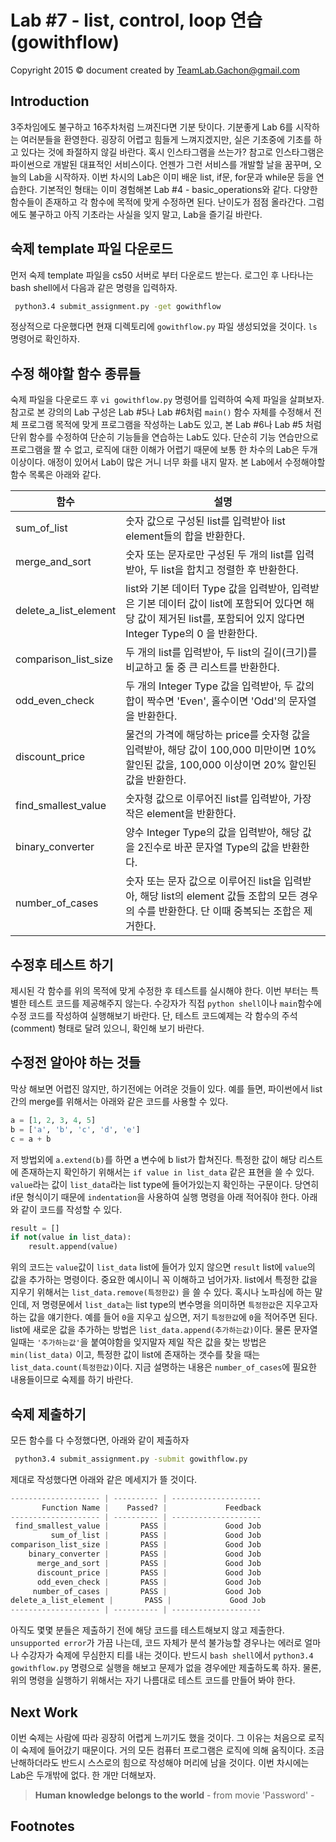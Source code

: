 Lab #7 - list, control, loop 연습 (gowithflow)
=======
Copyright 2015 © document created by TeamLab.Gachon@gmail.com

## Introduction
3주차임에도 불구하고 16주차처럼 느껴진다면 기분 탓이다. 기분좋게 Lab 6를 시작하는 여러분들을 환영한다. 굉장히 어렵고 힘들게 느껴지겠지만, 실은 기초중에 기초를 하고 있다는 것에 좌절하지 않길 바란다. 혹시 인스타그램을 쓰는가? 참고로 인스타그램은 파이썬으로 개발된 대표적인 서비스이다. 언젠가 그런 서비스를 개발할 날을 꿈꾸며, 오늘의 Lab을 시작하자.
이번 차시의 Lab은 이미 배운 list, if문, for문과 while문 등을 연습한다. 기본적인 형태는 이미 경험해본 Lab #4 - basic_operations와 같다. 다양한 함수들이 존재하고 각 함수에 목적에 맞게 수정하면 된다. 
난이도가 점점 올라간다. 그럼에도 불구하고 아직 기초라는 사실을 잊지 말고, Lab을 즐기길 바란다. 

## 숙제 template 파일 다운로드
먼저 숙제 template 파일을 cs50 서버로 부터 다운로드 받는다. 로그인 후 나타나는 bash shell에서 다음과 같은 명령을 입력하자.
```bash
 python3.4 submit_assignment.py -get gowithflow
```  
정상적으로 다운했다면 현재 디렉토리에 `gowithflow.py` 파일 생성되었을 것이다. `ls` 명령어로 확인하자.

## 수정 해야할 함수 종류들
숙제 파일을 다운로드 후 `vi gowithflow.py` 명령어를 입력하여 숙제 파일을 살펴보자. 참고로 본 강의의 Lab 구성은 Lab #5나 Lab #6처럼 `main()` 함수 자체를 수정해서 전체 프로그램 목적에 맞게 프로그램을 작성하는 Lab도 있고, 본 Lab #6나 Lab #5 처럼 단위 함수를 수정하여 단순히 기능들을 연습하는 Lab도 있다. 단순히 기능 연습만으로 프로그램을 짤 수 없고, 로직에 대한 이해가 어렵기 때문에 보통 한 차수의 Lab은 두개이상이다. 애정이 있어서 Lab이 많은 거니 너무 화를 내지 말자.
본 Lab에서 수정해야할 함수 목록은 아래와 같다.

함수           | 설명 
--------       | ---
sum_of_list      | 숫자 값으로 구성된 list를 입력받아 list element들의 합을 반환한다. 
merge_and_sort    | 숫자 또는 문자로만 구성된 두 개의 list를 입력받아, 두 list을 합치고 정렬한 후 반환한다. 
delete_a_list_element   | list와 기본 데이터 Type 값을 입력받아, 입력받은 기본 데이터 값이 list에 포함되어 있다면 해당 값이 제거된 list를, 포함되어 있지 않다면 Integer Type의 0 을 반환한다.
comparison_list_size   | 두 개의 list를 입력받아, 두 list의 길이(크기)를 비교하고 둘 중 큰 리스트를 반환한다.
odd_even_check | 두 개의 Integer Type 값을 입력받아, 두 값의 합이 짝수면 'Even', 홀수이면 'Odd'의 문자열을 반환한다.
discount_price | 물건의 가격에 해당하는 price를 숫자형 값을 입력받아, 해당 값이 100,000 미만이면 10% 할인된 값을, 100,000 이상이면 20% 할인된 값을 반환한다.
find_smallest_value | 숫자형 값으로 이루어진 list를 입력받아, 가장 작은 element을 반환한다.
binary_converter | 양수 Integer Type의 값을 입력받아, 해당 값을 2진수로 바꾼 문자열 Type의 값을 반환한다.
number_of_cases | 숫자 또는 문자 값으로 이루어진 list을 입력받아, 해당 list의 element 값들 조합의 모든 경우의 수를 반환한다. 단 이때 중복되는 조합은 제거한다.

## 수정후 테스트 하기  
제시된 각 함수를 위의 목적에 맞게 수정한 후 테스트를 실시해야 한다. 이번 부터는 특별한 테스트 코드를 제공해주지 않는다. 수강자가 직접 `python shell`이나 `main`함수에 수정 코드를 작성하여 실행해보기 바란다. 단, 테스트 코드예제는 각 함수의 주석(comment) 형태로 달려 있으니, 확인해 보기 바란다.

## 수정전 알아야 하는 것들
막상 해보면 어렵진 않지만, 하기전에는 어려운 것들이 있다. 예를 들면, 파이썬에서 list간의 merge를 위해서는 아래와 같은 코드를 사용할 수 있다.
```python
a = [1, 2, 3, 4, 5]
b = ['a', 'b', 'c', 'd', 'e']
c = a + b
```
저 방법외에 `a.extend(b)`를 하면 a 변수에 b list가 합쳐진다.
특정한 값이 해당 리스트에 존재하는지 확인하기 위해서는 `if value in list_data` 같은 표현을 쓸 수 있다. `value`라는 값이 `list_data`라는 list type에 들어가있는지 확인하는 구문이다. 당연히 if문 형식이기 때문에 `indentation`을 사용하여 실행 명령을 아래 적어줘야 한다. 아래와 같이 코드를 작성할 수 있다.
```python
result = []
if not(value in list_data):
    result.append(value)
```
위의 코드는 `value`값이 `list_data` list에 들어가 있지 않으면 `result` list에 `value`의 값을 추가하는 명령이다. 중요한 예시이니 꼭 이해하고 넘어가자.
list에서 특정한 값을 지우기 위해서는 `list_data.remove(특정한값)` 을 쓸 수 있다. 혹시나 노파심에 하는 말인데,  저 명령문에서 `list_data`는 list type의 변수명을 의미하면 `특정한값`은 지우고자 하는 값을 얘기한다. 예를 들어 `0`을 지우고 싶으면, 저기 `특정한값`에 `0`을 적어주면 된다.
list에 새로운 값을 추가하는 방법은 `list_data.append(추가하는값)`이다. 물론 문자열일때는 `'추가하는값'`을 붙여야함을 잊지말자
제일 작은 값을 찾는 방법은 `min(list_data)` 이고, 특정한 값이 list에 존재하는 갯수를 찾을 때는 `list_data.count(특정한값)`이다. 지금 설명하는 내용은 `number_of_cases`에 필요한 내용들이므로 숙제를 하기 바란다.

## 숙제 제출하기
모든 함수를 다 수정했다면, 아래와 같이 제출하자
```bash
 python3.4 submit_assignment.py -submit gowithflow.py
```  
제대로 작성했다면 아래와 같은 메세지가 뜰 것이다.
```python
-------------------- | ---------- | --------------------
       Function Name |    Passed? |             Feedback
-------------------- | ---------- | --------------------
 find_smallest_value |       PASS |             Good Job
         sum_of_list |       PASS |             Good Job
comparison_list_size |       PASS |             Good Job
    binary_converter |       PASS |             Good Job
      merge_and_sort |       PASS |             Good Job
      discount_price |       PASS |             Good Job
      odd_even_check |       PASS |             Good Job
     number_of_cases |       PASS |             Good Job
delete_a_list_element |       PASS |             Good Job
-------------------- | ---------- | --------------------
```  
아직도 몇몇 분들은 제출하기 전에 해당 코드를 테스트해보지 않고 제출한다. `unsupported error`가 가끔 나는데, 코드 자체가 분석 불가능할 경우나는 에러로 얼마나 수강자가 숙제에 무심한지 티를 내는 것이다. 반드시 `bash shell`에서 `python3.4 gowithflow.py` 명령으로 실행을 해보고 문제가 없을 경우에만 제출하도록 하자. 물론, 위의 명령을 실행하기 위해서는 자기 나름대로 테스트 코드를 만들어 봐야 한다.

## Next Work
이번 숙제는 사람에 따라 굉장히 어렵게 느끼기도 했을 것이다. 그 이유는 처음으로 로직이 숙제에 들어갔기 때문이다. 거의 모든 컴퓨터 프로그램은 로직에 의해 움직이다. 조금 난해하더라도 반드시 스스로의 힘으로 작성해야 머리에 남을 것이다. 이번 차시에는 Lab은 두개밖에 없다. 한 개만 더해보자.

> **Human knowledge belongs to the world** - from movie 'Password' -

## Footnotes

